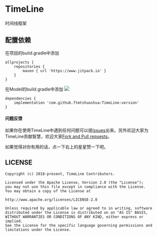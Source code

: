 # TimeLine
时间线框架



## 配置依赖

在项目的build.gradle中添加
```
allprojects {
    repositories {
        maven { url 'https://www.jitpack.io' }
    }
}
```
在Model的build.gradle中添加 [![](https://jitpack.io/v/ftmtshuashua/TimeLine.svg)](https://jitpack.io/#ftmtshuashua/TimeLine)
```
dependencies {
    implementation 'com.github.ftmtshuashua:TimeLine:version'
}
```


#### 问题反馈

如果你在使用TimeLine中遇到任何问题可以提[Issues](https://github.com/ftmtshuashua/TimeLine/issues)出来。另外欢迎大家为TimeLine贡献智慧，欢迎大家[Fork and Pull requests](https://github.com/ftmtshuashua/TimeLine)。

如果觉得对你有用的话，点一下右上的星星赞一下吧。

## LICENSE

```
Copyright (c) 2018-present, TimeLine Contributors.

Licensed under the Apache License, Version 2.0 (the "License");
you may not use this file except in compliance with the License.
You may obtain a copy of the License at

http://www.apache.org/licenses/LICENSE-2.0

Unless required by applicable law or agreed to in writing, software
distributed under the License is distributed on an "AS IS" BASIS,
WITHOUT WARRANTIES OR CONDITIONS OF ANY KIND, either express or implied.
See the License for the specific language governing permissions and
limitations under the License.
```
